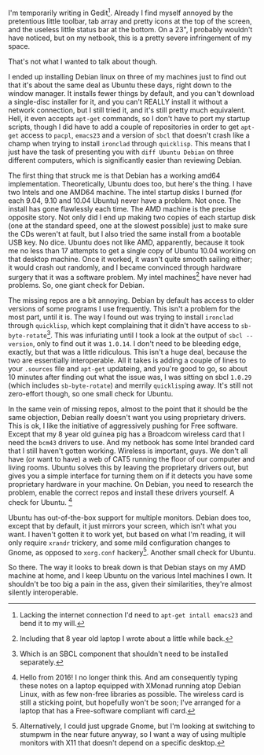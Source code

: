 I'm temporarily writing in Gedit[^lacking]. Already I find myself annoyed by the pretentious little toolbar, tab array and pretty icons at the top of the screen, and the useless little status bar at the bottom. On a 23", I probably wouldn't have noticed, but on my netbook, this is a pretty severe infringement of my space.

[^lacking]: Lacking the internet connection I'd need to `apt-get intall emacs23` and bend it to my will.

That's not what I wanted to talk about though.

I ended up installing Debian linux on three of my machines just to find out that it's about the same deal as Ubuntu these days, right down to the window manager. It installs fewer things by default, and you can't download a single-disc installer for it, and you can't REALLY install it without a network connection, but I still tried it, and it's still pretty much equivalent. Hell, it even accepts `apt-get` commands, so I don't have to port my startup scripts, though I did have to add a couple of repositories in order to get `apt-get` access to `pacpl`, `emacs23` and a version of `sbcl` that doesn't crash like a champ when trying to install `ironclad` through `quicklisp`. This means that I just have the task of presenting you with `diff Ubuntu Debian` on three different computers, which is significantly easier than reviewing Debian.

The first thing that struck me is that Debian has a working amd64 implementation. Theoretically, Ubuntu does too, but here's the thing. I have two Intels and one AMD64 machine. The intel startup disks I burned (for each 9.04, 9.10 and 10.04 Ubuntu) never have a problem. Not once. The install has gone flawlessly each time. The AMD machine is the precise opposite story. Not only did I end up making two copies of each startup disk (one at the standard speed, one at the slowest possible) just to make sure the CDs weren't at fault, but I also tried the same install from a bootable USB key. No dice. Ubuntu does not like AMD, apparently, because it took me no less than 17 attempts to get a single copy of Ubuntu 10.04 working on that desktop machine. Once it worked, it wasn't quite smooth sailing either; it would crash out randomly, and I became convinced through hardware surgery that it was a software problem. My intel machines[^including] have never had problems. So, one giant check for Debian.

[^including]: Including that 8 year old laptop I wrote about a little while back.

The missing repos are a bit annoying. Debian by default has access to older versions of some programs I use frequently. This isn't a problem for the most part, until it is. The way I found out was trying to install `ironclad` through `quicklisp`, which kept complaining that it didn't have access to `sb-byte-rotate`[^which-is]. This was infuriating until I took a look at the output of `sbcl --version`, only to find out it was `1.0.14`. I don't need to be bleeding edge, exactly, but that was a little ridiculous. This isn't a huge deal, because the two are essentially interoperable. All it takes is adding a couple of lines to your `.sources` file and `apt-get` updateing, and you're good to go, so about 10 minutes after finding out what the issue was, I was sitting on sbcl `1.0.29` (which includes `sb-byte-rotate`) and merrily `quicklisp`ing away. It's still not zero-effort though, so one small check for Ubuntu.

[^which-is]: Which is an SBCL component that shouldn't need to be installed separately.

In the same vein of missing repos, almost to the point that it should be the same objection, Debian really doesn't want you using proprietary drivers. This is ok, I like the initiative of aggressively pushing for Free software. Except that my 8 year old guinea pig has a Broadcom wireless card that I need the `bcm43` drivers to use. And my netbook has some Intel branded card that I still haven't gotten working. Wireless is important, guys. We don't all have (or want to have) a web of CAT5 running the floor of our computer and living rooms. Ubuntu solves this by leaving the proprietary drivers out, but gives you a simple interface for turning them on if it detects you have some proprietary hardware in your machine. On Debian, you need to research the problem, enable the correct repos and install these drivers yourself. A check for Ubuntu. [^from-the-future]

[^from-the-future]: Hello from 2016! I no longer think this. And am consequently typing these notes on a laptop equipped with XMonad running atop Debian Linux, with as few non-free libraries as possible. The wireless card is still a sticking point, but hopefully won't be soon; I've arranged for a laptop that has a Free-software compliant wifi card.

Ubuntu has out-of-the-box support for multiple monitors. Debian does too, except that by default, it just mirrors your screen, which isn't what you want. I haven't gotten it to work yet, but based on what I'm reading, it will only require `xrandr` trickery, and some mild configuration changes to Gnome, as opposed to `xorg.conf` hackery[^alternatively]. Another small check for Ubuntu.

[^alternatively]: Alternatively, I could just upgrade Gnome, but I'm looking at switching to stumpwm in the near future anyway, so I want a way of using multiple monitors with X11 that doesn't depend on a specific desktop.

So there. The way it looks to break down is that Debian stays on my AMD machine at home, and I keep Ubuntu on the various Intel machines I own. It shouldn't be too big a pain in the ass, given their similarities, they're almost silently interoperable.
